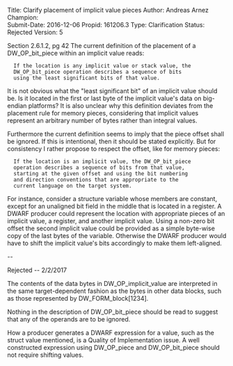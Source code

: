 Title:       Clarify placement of implicit value pieces
Author:      Andreas Arnez
Champion:    
Submit-Date: 2016-12-06
Propid:      161206.3
Type:        Clarification
Status:      Rejected
Version:     5

Section 2.6.1.2, pg 42
The current definition of the placement of a DW_OP_bit_piece within an
implicit value reads:

      If the location is any implicit value or stack value, the
      DW_OP_bit_piece operation describes a sequence of bits
      using the least significant bits of that value.

It is not obvious what the "least significant bit" of an implicit
value should be.  Is it located in the first or last byte of the
implicit value's data on big-endian platforms?  It is also unclear why
this definition deviates from the placement rule for memory pieces,
considering that implicit values represent an arbitrary number of
bytes rather than integral values.

Furthermore the current definition seems to imply that the piece
offset shall be ignored.  If this is intentional, then it should be
stated explicitly.  But for consistency I rather propose to respect
the offset, like for memory pieces:

      If the location is an implicit value, the DW_OP_bit_piece
      operation describes a sequence of bits from that value,
      starting at the given offset and using the bit numbering
      and direction conventions that are appropriate to the
      current language on the target system.

For instance, consider a structure variable whose members are
constant, except for an unaligned bit field in the middle that is
located in a register.  A DWARF producer could represent the location
with appropriate pieces of an implicit value, a register, and another
implicit value.  Using a non-zero bit offset the second implicit value
could be provided as a simple byte-wise copy of the last bytes of the
variable.  Otherwise the DWARF producer would have to shift the
implicit value's bits accordingly to make them left-aligned.

--

Rejected -- 2/2/2017

The contents of the data bytes in DW_OP_implicit_value are interpreted
in the same target-dependent fashion as the bytes in other data blocks,
such as those represented by DW_FORM_block[1234].

Nothing in the description of DW_OP_bit_piece should be read to
suggest that any of the operands are to be ignored.

How a producer generates a DWARF expression for a value, such as the
struct value mentioned, is a Quality of Implementation issue.  A well
constructed expression using DW_OP_piece and DW_OP_bit_piece should
not require shifting values. 
